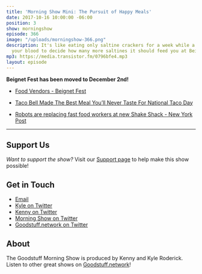 ```yaml
---
title: 'Morning Show Mini: The Pursuit of Happy Meals'
date: 2017-10-16 10:00:00 -06:00
position: 3
show: morningshow
episode: 366
image: "/uploads/morningshow-366.png"
description: It's like eating only saltine crackers for a week while a robot draws
  your blood to decide how many more saltines it should feed you at Beignet Fest.
mp3: https://media.transistor.fm/0796bfe4.mp3
layout: episode
---
```


**Beignet Fest has been moved to December 2nd!**

* [Food Vendors - Beignet Fest](https://www.beignetfest.com/event-details/food-vendors/)

* [Taco Bell Made The Best Meal You’ll Never Taste For National Taco Day](http://uproxx.com/life/taco-bell-national-taco-day-menu/)

* [Robots are replacing fast food workers at new Shake Shack - New York Post](http://nypost.com/2017/10/02/robots-are-replacing-fast-food-workers-at-new-shake-shack/)

---

## Support Us
*Want to support the show?* Visit our [Support page](https://goodstuff.network/support) to help make this show possible!

## Get in Touch
* [Email](mailto:kyle@goodstuff.network)
* [Kyle on Twitter](http://twitter.com/dogburps)
* [Kenny on Twitter](http://twitter.com/pizzarobotics)
* [Morning Show on Twitter](http://twitter.com/morningshowam)
* [Goodstuff.network on Twitter](http://twitter.com/goodstufffm)

## About
The Goodstuff Morning Show is produced by Kenny and Kyle Roderick. Listen to other great shows on [Goodstuff.network](http://goodstuff.network/shows)!
